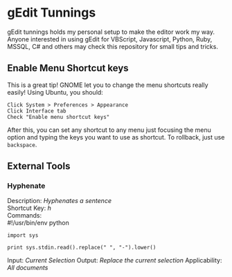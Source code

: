 gEdit Tunnings
==============

gEdit tunnings holds my personal setup to make the editor work my way. Anyone 
interested in using gEdit for VBScript, Javascript, Python, Ruby, MSSQL, C# and 
others may check this repository for small tips and tricks.

Enable Menu Shortcut keys
-------------------------

This is a great tip! GNOME let you to change the menu shortcuts really easily! 
Using Ubuntu, you should:

    Click System > Preferences > Appearance
    Click Interface tab
    Check "Enable menu shortcut keys"

After this, you can set any shortcut to any menu just focusing the menu option
and typing the keys you want to use as shortcut. To rollback, just use `backspace`.

External Tools
--------------

### Hyphenate

Description: *Hyphenates a sentence*  
Shortcut Key: *<Control><Alt>h*  
Commands:  
    #!/usr/bin/env python

    import sys

    print sys.stdin.read().replace(" ", "-").lower()
Input: *Current Selection*
Output: *Replace the current selection*
Applicability: *All documents*
